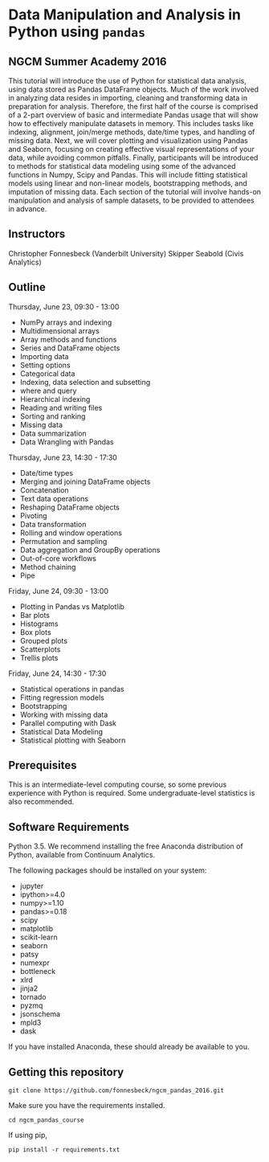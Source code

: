 # Data Manipulation and Analysis in Python using `pandas`

## NGCM Summer Academy 2016

This tutorial will introduce the use of Python for statistical data analysis, using data stored as Pandas DataFrame objects. Much of the work involved in analyzing data resides in importing, cleaning and transforming data in preparation for analysis. Therefore, the first half of the course is comprised of a 2-part overview of basic and intermediate Pandas usage that will show how to effectively manipulate datasets in memory. This includes tasks like indexing, alignment, join/merge methods, date/time types, and handling of missing data. Next, we will cover plotting and visualization using Pandas and Seaborn, focusing on creating effective visual representations of your data, while avoiding common pitfalls. Finally, participants will be introduced to methods for statistical data modeling using some of the advanced functions in Numpy, Scipy and Pandas. This will include fitting statistical models using linear and non-linear models, bootstrapping methods, and imputation of missing data. Each section of the tutorial will involve hands-on manipulation and analysis of sample datasets, to be provided to attendees in advance.

## Instructors

Christopher Fonnesbeck (Vanderbilt University) Skipper Seabold (Civis Analytics)

## Outline

Thursday, June 23, 09:30 - 13:00

* NumPy arrays and indexing
* Multidimensional arrays
* Array methods and functions
* Series and DataFrame objects
* Importing data
* Setting options
* Categorical data
* Indexing, data selection and subsetting
* where and query
* Hierarchical indexing
* Reading and writing files
* Sorting and ranking
* Missing data
* Data summarization
* Data Wrangling with Pandas

Thursday, June 23, 14:30 - 17:30

* Date/time types
* Merging and joining DataFrame objects
* Concatenation
* Text data operations
* Reshaping DataFrame objects
* Pivoting
* Data transformation
* Rolling and window operations
* Permutation and sampling
* Data aggregation and GroupBy operations
* Out-of-core workflows
* Method chaining
* Pipe

Friday, June 24, 09:30 - 13:00

* Plotting in Pandas vs Matplotlib
* Bar plots
* Histograms
* Box plots
* Grouped plots
* Scatterplots
* Trellis plots

Friday, June 24, 14:30 - 17:30

* Statistical operations in pandas
* Fitting regression models
* Bootstrapping
* Working with missing data
* Parallel computing with Dask
* Statistical Data Modeling
* Statistical plotting with Seaborn

## Prerequisites

This is an intermediate-level computing course, so some previous experience with Python is required. Some undergraduate-level statistics is also recommended.

## Software Requirements

Python 3.5. We recommend installing the free Anaconda distribution of Python, available from Continuum Analytics.

The following packages should be installed on your system:

* jupyter
* ipython>=4.0
* numpy>=1.10
* pandas>=0.18
* scipy
* matplotlib
* scikit-learn
* seaborn
* patsy
* numexpr
* bottleneck
* xlrd
* jinja2
* tornado
* pyzmq
* jsonschema
* mpld3
* dask

If you have installed Anaconda, these should already be available to you.

## Getting this repository

    git clone https://github.com/fonnesbeck/ngcm_pandas_2016.git

Make sure you have the requirements installed.

    cd ngcm_pandas_course

If using pip,

    pip install -r requirements.txt